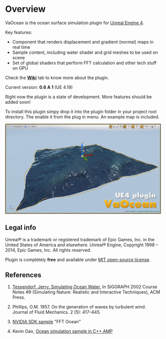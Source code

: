 Overview
========

VaOcean is the ocean surface simulation plugin for [Unreal Engine 4](https://www.unrealengine.com/).

Key features:
* Component that renders displacement and gradient (normal) maps in real time
* Sample content, including water shader and grid meshes to be used on scene
* Set of global shaders that perform FFT calculation and other tech stuff on GPU

Check the **[Wiki](https://github.com/ufna/VaOcean/wiki)** tab to know more about the plugin.

Current version: **0.6 A 1** (UE 4.19)

Right now the plugin is a state of development. More features should be added soon! 

To install this plugin simpy drop it into the plugin folder in your project root directory. The enable it from the plug in menu. An example map is included.

![SCREENSHOT](SCREENSHOT.jpg)


Legal info
----------

Unreal® is a trademark or registered trademark of Epic Games, Inc. in the United States of America and elsewhere. Unreal® Engine, Copyright 1998 – 2014, Epic Games, Inc. All rights reserved.

Plugin is completely **free** and available under [MIT open-source license](LICENSE).


References
----------

1. [Tessendorf, Jerry. Simulating Ocean Water.](http://graphics.ucsd.edu/courses/rendering/2005/jdewall/tessendorf.pdf) In SIGGRAPH 2002 Course Notes #9 (Simulating Nature: Realistic and Interactive Techniques), ACM Press.

1. Phillips, O.M. 1957. On the generation of waves by turbulent wind. Journal of Fluid Mechanics. 2 (5): 417–445.

1. [NVIDIA SDK sample](https://developer.nvidia.com/dx11-samples) "FFT Ocean"

1. Kevin Gao, [Ocean simulation sample in C++ AMP](https://blogs.msdn.microsoft.com/nativeconcurrency/2011/11/10/ocean-simulation-sample-in-c-amp/)
